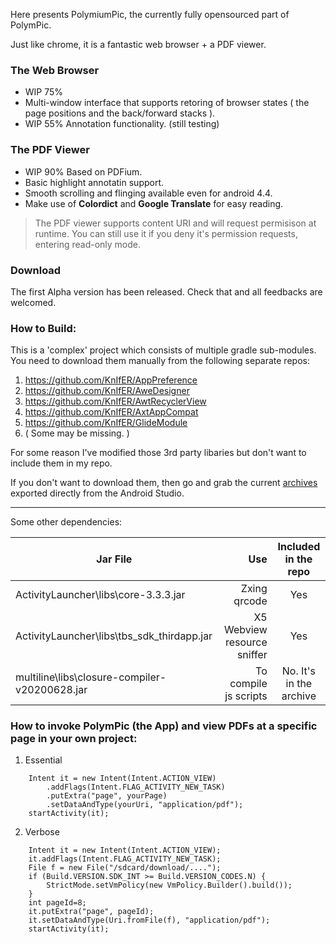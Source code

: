 Here presents PolymiumPic, the currently fully opensourced part of PolymPic.   

Just like chrome, it is a fantastic web browser + a PDF viewer.  

### The Web Browser
- WIP 75%
- Multi-window interface that supports retoring of browser states ( the page positions and the back/forward stacks ).
- WIP 55% Annotation functionality. (still testing)



### The PDF Viewer
- WIP 90% Based on PDFium.
- Basic highlight annotatin support.
- Smooth scrolling and flinging available even for android 4.4.
- Make use of **Colordict** and **Google Translate** for easy reading.

> The PDF viewer supports content URI and will request permisison at runtime. You can still use it if you deny it's permission requests, entering read-only mode. 

### Download

The first Alpha version has been released. Check that and all feedbacks are welcomed.

### How to Build:
This is a 'complex' project which consists of multiple gradle sub-modules. You need to download them manually from the following separate repos:
1. https://github.com/KnIfER/AppPreference
2. https://github.com/KnIfER/AweDesigner
3. https://github.com/KnIfER/AwtRecyclerView
4. https://github.com/KnIfER/AxtAppCompat
5. https://github.com/KnIfER/GlideModule
6. ( Some may be missing. )


For some reason I've modified those 3rd party libaries but don't want to include them in my repo.    

If you don't want to download them, then go and grab the current [archives](https://github.com/KnIfER/PolymPic/releases/tag/0.1.alpha1) exported directly from the Android Studio.

___
Some other dependencies:

| Jar File        | Use    |  Included in the repo |
| --------   | -----:   | :----: |
| ActivityLauncher\libs\core-3.3.3.jar        | Zxing qrcode      |   Yes    |
| ActivityLauncher\libs\tbs_sdk_thirdapp.jar        | X5 Webview resource sniffer      |   Yes    |
| multiline\libs\closure-compiler-v20200628.jar        | To compile js scripts      |   No. It's in the archive    |

### How to invoke PolymPic (the App) and view PDFs at a specific page in your own project:
1. Essential
```
	Intent it = new Intent(Intent.ACTION_VIEW)
		.addFlags(Intent.FLAG_ACTIVITY_NEW_TASK)
		.putExtra("page", yourPage)
		.setDataAndType(yourUri, "application/pdf");
	startActivity(it);
```


2. Verbose
```
	Intent it = new Intent(Intent.ACTION_VIEW);
	it.addFlags(Intent.FLAG_ACTIVITY_NEW_TASK);
	File f = new File("/sdcard/download/....");
	if (Build.VERSION.SDK_INT >= Build.VERSION_CODES.N) {
		StrictMode.setVmPolicy(new VmPolicy.Builder().build());
	}
	int pageId=8;
	it.putExtra("page", pageId);
	it.setDataAndType(Uri.fromFile(f), "application/pdf");
	startActivity(it);
```
